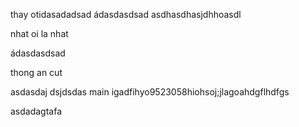 thay otidasadadsad
ádasdasdsad
asdhasdhasjdhhoasdl



nhat oi la nhat

ádasdasdsad

thong an cut

asdasdaj
dsjdsdas main
igadfihyo9523058hiohsoj;jlagoahdgflhdfgs

asdadagtafa